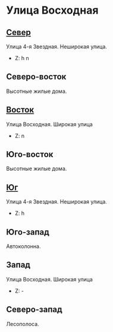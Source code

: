 # Улица Восходная

## [Север](./09580050.md)

Улица 4-я Звездная.
Неширокая улица.

* Z:    h   n

## Северо-восток

Высотные жилые дома.

## [Восток](./09585055.md)

Улица Восходная.
Широкая улица

* Z:    n

## Юго-восток

Высотные жилые дома.

## [Юг](./09580060.md)

Улица 4-я Звездная.
Неширокая улица.

* Z:    h

## Юго-запад

Автоколонна.

## Запад

Улица Восходная.
Широкая улица

* Z:    -

## Северо-запад

Лесополоса.
